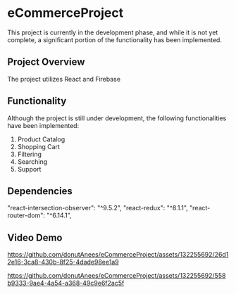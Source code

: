 # eCommerceProject
This project is currently in the development phase, and while it is not yet complete, a significant portion of the functionality has been implemented.

## Project Overview
The project utilizes React and Firebase 

## Functionality
Although the project is still under development, the following functionalities have been implemented:
1. Product Catalog
2. Shopping Cart
3. Filtering
4. Searching
5. Support

## Dependencies
"react-intersection-observer": "^9.5.2",
"react-redux": "^8.1.1",
"react-router-dom": "^6.14.1",

## Video Demo

https://github.com/donutAnees/eCommerceProject/assets/132255692/26d12e16-3ca8-430b-8f25-4dade98ee1a9

https://github.com/donutAnees/eCommerceProject/assets/132255692/558b9333-9ae4-4a54-a368-49c9e6f2ac5f


